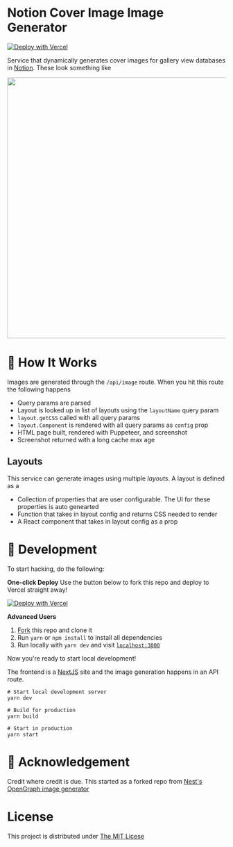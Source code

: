 # Notion Cover Image Image Generator

<a href="https://vercel.com/new/clone?repository-url=https%3A%2F%2Fgithub.com%2Fcaolanxyz%2Fnotion-banners"><img src="https://vercel.com/button" alt="Deploy with Vercel"/></a>

Service that dynamically generates cover images for gallery view databases in [Notion](https://notion.so/product). These look something like

<img width="600" src="https://covers.api.caolan.xyz/api/image?fileType=png&layoutName=Project&Theme=Purple&title=Hello+World%21&subtitle=Here%27s+an+example%21&Icon=Hide" />

# 🧐 How It Works

Images are generated through the `/api/image` route. When you hit this route the following happens

- Query params are parsed
- Layout is looked up in list of layouts using the `layoutName` query param
- `layout.getCSS` called with all query params
- `layout.Component` is rendered with all query params as `config` prop
- HTML page built, rendered with Puppeteer, and screenshot
- Screenshot returned with a long cache max age

## Layouts

This service can generate images using multiple _layouts_. A layout is defined as a

- Collection of properties that are user configurable. The UI for these properties is auto genearted
- Function that takes in layout config and returns CSS needed to render
- A React component that takes in layout config as a prop

# 🚀 Development

To start hacking, do the following:

**One-click Deploy**
Use the button below to fork this repo and deploy to Vercel straight away!

<a href="https://vercel.com/new/clone?repository-url=https%3A%2F%2Fgithub.com%2Fcaolanxyz%2Fnotion-banners"><img src="https://vercel.com/button" alt="Deploy with Vercel"/></a>

**Advanced Users**
1. [Fork](https://github.com/nestdotland/og/fork) this repo and clone it
2. Run `yarn` or `npm install` to install all dependencies
3. Run locally with `yarn dev` and visit [`localhost:3000`](http://localhost:3000)

Now you're ready to start local development!

The frontend is a [NextJS](https://nextjs.org) site and the image generation happens in an API route.

```
# Start local development server
yarn dev

# Build for production
yarn build

# Start in production
yarn start
```

# 🙌 Acknowledgement

Credit where credit is due. This started as a forked repo from [Nest's OpenGraph image generator](https://github.com/nestdotland/og)

# License

This project is distributed under [The MIT Licese](./LICENSE)
